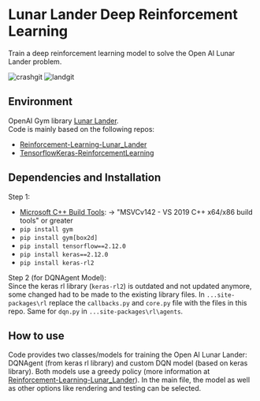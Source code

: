 # Lunar Lander Deep Reinforcement Learning
Train a deep reinforcement learning model to solve the Open AI Lunar Lander problem.

![crashgit](https://user-images.githubusercontent.com/51992212/229205576-242e8912-2b61-4fef-939c-0a6e5375a2a9.gif)
![landgit](https://user-images.githubusercontent.com/51992212/229205587-7c00a0a8-0842-4d78-90f5-b59bed0c97f0.gif)

## Environment
OpenAI Gym library [Lunar Lander](https://www.gymlibrary.dev/environments/box2d/lunar_lander/). <br>
Code is mainly based on the following repos:
- [Reinforcement-Learning-Lunar_Lander](https://github.com/fakemonk1/Reinforcement-Learning-Lunar_Lander)
- [TensorflowKeras-ReinforcementLearning](https://github.com/nicknochnack/TensorflowKeras-ReinforcementLearning)

## Dependencies and Installation
Step 1:
- [Microsoft C++ Build Tools](https://visualstudio.microsoft.com/visual-cpp-build-tools/): &rarr; "MSVCv142 - VS 2019 C++ x64/x86 build tools" or greater
- `pip install gym`
- `pip install gym[box2d]`
- `pip install tensorflow==2.12.0`
- `pip install keras==2.12.0`
- `pip install keras-rl2`

Step 2 (for DQNAgent Model):  <br>
Since the keras rl library (`keras-rl2`) is outdated and not updated anymore, some changed had to be made to the existing library files. In `...site-packages\rl` replace the `callbacks.py` and `core.py` file with the files in this repo. Same for `dqn.py` in `...site-packages\rl\agents`.

## How to use
Code provides two classes/models for training the Open AI Lunar Lander: DQNAgent (from keras rl library) and custom DQN model (based on keras library). Both models use a greedy policy (more information at [Reinforcement-Learning-Lunar_Lander](https://github.com/fakemonk1/Reinforcement-Learning-Lunar_Lander)). In the main file, the model as well as other options like rendering and testing can be selected.
